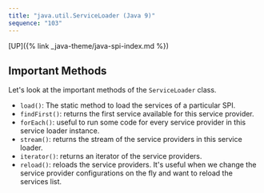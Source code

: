 ```yaml
---
title: "java.util.ServiceLoader (Java 9)"
sequence: "103"
---
```


[UP]({% link _java-theme/java-spi-index.md %})

## Important Methods

Let's look at the important methods of the `ServiceLoader` class.

- `load()`: The static method to load the services of a particular SPI.
- `findFirst()`: returns the first service available for this service provider.
- `forEach()`: useful to run some code for every service provider in this service loader instance.
- `stream()`: returns the stream of the service providers in this service loader.
- `iterator()`: returns an iterator of the service providers.
- `reload()`: reloads the service providers. It's useful when we change the service provider configurations on the fly and want to reload the services list.

